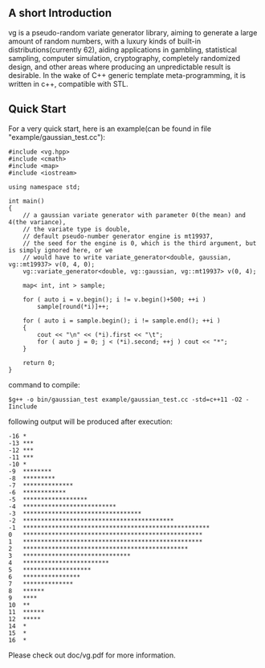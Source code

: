 ## A short Introduction
vg is a pseudo-random variate generator library, aiming to generate a large amount of random numbers, with a luxury kinds of built-in distributions(currently 62), aiding applications in gambling, statistical sampling, computer simulation, cryptography, completely randomized design, and other areas where producing an unpredictable result is desirable. In the wake of C++ generic template meta-programming, it is written in c++, compatible with STL.

## Quick Start
For a very quick start, here is an example(can be found in file "example/gaussian_test.cc"):

    #include <vg.hpp>
    #include <cmath>
    #include <map>
    #include <iostream>

    using namespace std;

    int main()
    {
        // a gaussian variate generator with parameter 0(the mean) and 4(the variance),
        // the variate type is double,
        // default pseudo-number generator engine is mt19937,
        // the seed for the engine is 0, which is the third argument, but is simply ignored here, or we
        // would have to write variate_generator<double, gaussian, vg::mt19937> v(0, 4, 0);
        vg::variate_generator<double, vg::gaussian, vg::mt19937> v(0, 4);    

        map< int, int > sample;

        for ( auto i = v.begin(); i != v.begin()+500; ++i )
            sample[round(*i)]++;

        for ( auto i = sample.begin(); i != sample.end(); ++i )
        {
            cout << "\n" << (*i).first << "\t";
            for ( auto j = 0; j < (*i).second; ++j ) cout << "*";
        }

        return 0;
    }

command to compile:

    $g++ -o bin/gaussian_test example/gaussian_test.cc -std=c++11 -O2 -Iinclude

following output will be produced after execution:

    -16 *
    -13 ***
    -12 ***
    -11 ***
    -10 *
    -9  ********
    -8  *********
    -7  **************
    -6  ************
    -5  ******************
    -4  **************************
    -3  *********************************
    -2  ******************************************
    -1  ****************************************************
    0   **************************************************
    1   **************************************************
    2   **********************************************
    3   ******************************
    4   ************************
    5   *******************
    6   ****************
    7   **************
    8   ******
    9   ****
    10  **
    11  ******
    12  *****
    14  *
    15  *
    16  *

Please check out doc/vg.pdf for more information.

